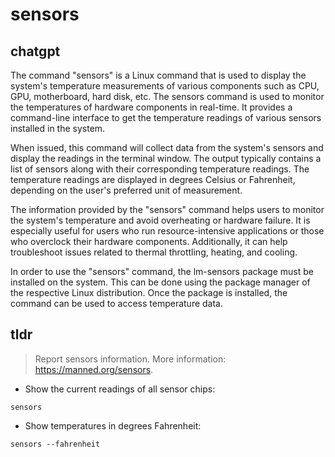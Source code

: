 # sensors 
## chatgpt 
The command "sensors" is a Linux command that is used to display the system's temperature measurements of various components such as CPU, GPU, motherboard, hard disk, etc. The sensors command is used to monitor the temperatures of hardware components in real-time. It provides a command-line interface to get the temperature readings of various sensors installed in the system.

When issued, this command will collect data from the system's sensors and display the readings in the terminal window. The output typically contains a list of sensors along with their corresponding temperature readings. The temperature readings are displayed in degrees Celsius or Fahrenheit, depending on the user's preferred unit of measurement.

The information provided by the "sensors" command helps users to monitor the system's temperature and avoid overheating or hardware failure. It is especially useful for users who run resource-intensive applications or those who overclock their hardware components. Additionally, it can help troubleshoot issues related to thermal throttling, heating, and cooling. 

In order to use the "sensors" command, the lm-sensors package must be installed on the system. This can be done using the package manager of the respective Linux distribution. Once the package is installed, the command can be used to access temperature data. 

## tldr 
 
> Report sensors information.
> More information: <https://manned.org/sensors>.

- Show the current readings of all sensor chips:

`sensors`

- Show temperatures in degrees Fahrenheit:

`sensors --fahrenheit`
